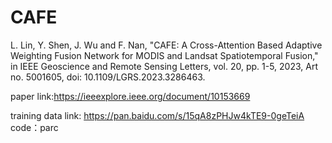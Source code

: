 # CAFE

L. Lin, Y. Shen, J. Wu and F. Nan, "CAFE: A Cross-Attention Based Adaptive Weighting Fusion Network for MODIS and Landsat Spatiotemporal Fusion," in IEEE Geoscience and Remote Sensing Letters, vol. 20, pp. 1-5, 2023, Art no. 5001605, doi: 10.1109/LGRS.2023.3286463.

paper link:https://ieeexplore.ieee.org/document/10153669

training data link: https://pan.baidu.com/s/15qA8zPHJw4kTE9-0geTeiA code：parc 
